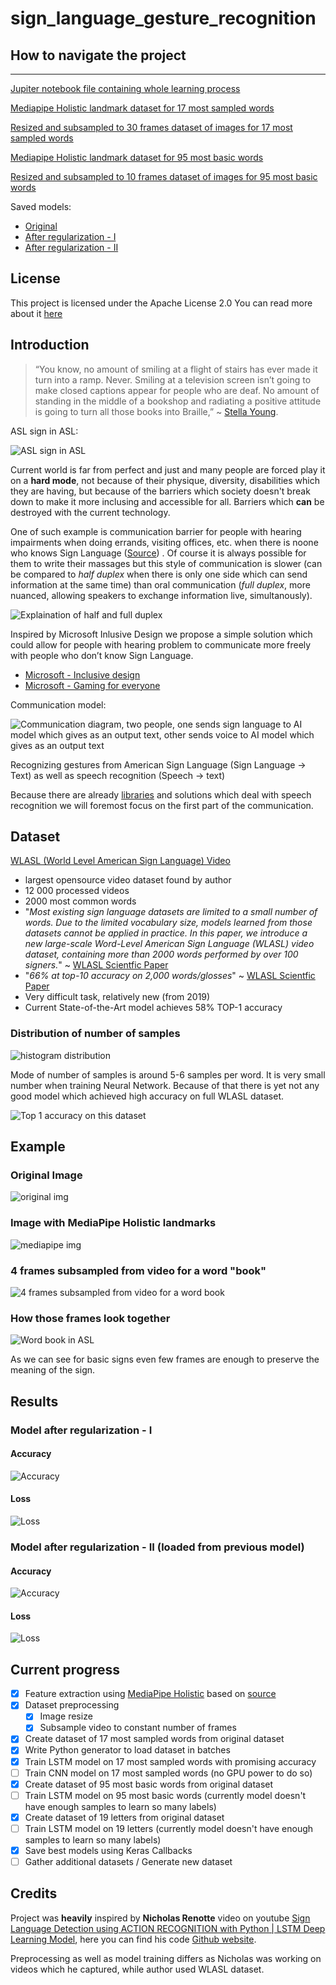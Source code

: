 # sign_language_gesture_recognition

## How to navigate the project
-------------------------------

[Jupiter notebook file containing whole learning process](./asl_gesture_recognition.ipynb)

[Mediapipe Holistic landmark dataset for 17 most sampled words](./keys_train)

[Resized and subsampled to 30 frames dataset of images for 17 most sampled words](./img_train)

[Mediapipe Holistic landmark dataset for 95 most basic words](./keys_dataset)

[Resized and subsampled to 10 frames dataset of images for 95 most basic words](./selected_dataset)

Saved models:
- [Original](./best_model.h5)
- [After regularization - I](./best_reg_model.h5)
- [After regularization - II](./best_reg_model_2.h5)

## License

This project is licensed under the Apache License 2.0
You can read more about it [here](./LICENSE)

## Introduction

> “You know, no amount of smiling at a flight of stairs has ever made it turn into a ramp. Never. Smiling at a television screen isn’t going to make closed captions appear for people who are deaf. No amount of standing in the middle of a bookshop and radiating a positive attitude is going to turn all those books into Braille,” ~ [Stella Young](https://epicassist.org/the-biggest-barrier-for-people-with-disability/).

ASL sign in ASL:

![ASL sign in ASL](asl.gif)


Current world is far from perfect and just and many people are forced play it on a **hard mode**, not because of their physique, diversity, disabilities which they are having, but because of the barriers which society doesn't break down to make it more inclusing and accessible for all. Barriers which **can** be destroyed with the current technology.

One of such example is communication barrier for people with hearing impairments when doing errands, visiting offices, etc. when there is noone who knows Sign Language ([Source](https://www.cdc.gov/ncbddd/disabilityandhealth/disability-barriers.html)) . Of course it is always possible for them to write their massages but this style of communication is slower (can be compared to *half duplex* when there is only one side which can send information at the same time) than oral communication (*full duplex*, more nuanced, allowing speakers to exchange information live, simultanously).

![Explaination of half and full duplex](duplex.jpg)

Inspired by Microsoft Inlusive Design we propose a simple solution which could allow for people with hearing problem to communicate more freely with people who don’t know Sign Language.

- [Microsoft - Inclusive design](https://www.microsoft.com/design/inclusive/)
- [Microsoft - Gaming for everyone](https://news.microsoft.com/gamingforeveryone/)

Communication model:

![Communication diagram, two people, one sends sign language to AI model which gives as an output text, other sends voice to AI model which gives as an output text](diag.png)

Recognizing gestures from American Sign Language (Sign Language -> Text) as well as speech recognition (Speech -> text) 

Because there are already [libraries](https://pypi.org/project/SpeechRecognition/) and solutions which deal with speech recognition we will foremost focus on the first part of the communication.

## Dataset

[WLASL (World Level American Sign Language) Video](https://www.kaggle.com/datasets/risangbaskoro/wlasl-processed)
- largest opensource video dataset found by author
- 12 000 processed videos
- 2000 most common words
- "*Most existing sign language datasets are limited to a small number of words. Due to the limited vocabulary size, models learned from those datasets cannot be applied in practice. In this paper, we introduce a new large-scale Word-Level American Sign Language (WLASL) video dataset, containing more than 2000 words performed by over 100 signers.*" ~ [WLASL Scientfic Paper](https://arxiv.org/abs/1910.11006)
- "*66% at top-10 accuracy on 2,000 words/glosses*"  ~ [WLASL Scientfic Paper](https://arxiv.org/abs/1910.11006)
- Very difficult task, relatively new (from 2019)
- Current State-of-the-Art model achieves 58% TOP-1 accuracy 

### Distribution of number of samples 

![histogram distribution](./samples_dist.png)

Mode of number of samples is around 5-6 samples per word. It is very small number when training Neural Network. Because of that there is yet not any good model which achieved high accuracy on full WLASL dataset. 


![Top 1 accuracy on this dataset](top1.png)

## Example

### Original Image 
![original img](./img.png)
### Image with MediaPipe Holistic landmarks
![mediapipe img](./mediapipe.png)

### 4 frames subsampled from video for a word "book"
![4 frames subsampled from video for a word book](./4frames.png)

### How those frames look together
![Word book in ASL](./book.gif)

As we can see for basic signs even few frames are enough to preserve the meaning of the sign.


## Results

### Model after regularization - I

#### Accuracy
![Accuracy](./acc1.png)

#### Loss
![Loss](./loss1.png)

### Model after regularization - II (loaded from previous model)

#### Accuracy
![Accuracy](./acc.png)

#### Loss
![Loss](./loss.png)

## Current progress

- [x] Feature extraction using [MediaPipe Holistic](https://google.github.io/mediapipe/solutions/holistic.html) based on [source](https://www.youtube.com/watch?v=doDUihpj6ro)
- [x] Dataset preprocessing
    - [x] Image resize
    - [x] Subsample video to constant number of frames
- [x] Create dataset of 17 most sampled words from original dataset
- [x] Write Python generator to load dataset in batches
- [x] Train LSTM model on 17 most sampled words with promising accuracy
- [ ] Train CNN model on 17 most sampled words (no GPU power to do so)
- [x] Create dataset of 95 most basic words from original dataset
- [ ] Train LSTM model on 95 most basic words (currently model doesn't have enough samples to learn so many labels)
- [x] Create dataset of 19 letters from original dataset
- [ ] Train LSTM model on 19 letters (currently model doesn't have enough samples to learn so many labels)
- [x] Save best models using Keras Callbacks
- [ ] Gather additional datasets / Generate new dataset

## Credits
Project was **heavily** inspired by **Nicholas Renotte** video on youtube [Sign Language Detection using ACTION RECOGNITION with Python | LSTM Deep Learning Model](https://www.youtube.com/watch?v=doDUihpj6ro), here you can find his code [Github website](https://github.com/nicknochnack/ActionDetectionforSignLanguage).

Preprocessing as well as model training differs as Nicholas was working on videos which he captured, while author used WLASL dataset.
